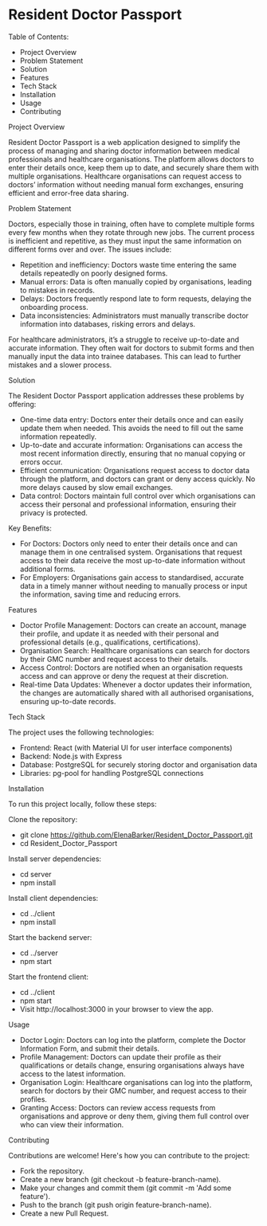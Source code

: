 # Resident Doctor Passport

Table of Contents:

- Project Overview
- Problem Statement
- Solution
- Features
- Tech Stack
- Installation
- Usage
- Contributing


Project Overview

Resident Doctor Passport is a web application designed to simplify the process of managing and sharing doctor information between medical professionals and healthcare organisations. The platform allows doctors to enter their details once, keep them up to date, and securely share them with multiple organisations. Healthcare organisations can request access to doctors’ information without needing manual form exchanges, ensuring efficient and error-free data sharing.

Problem Statement

Doctors, especially those in training, often have to complete multiple forms every few months when they rotate through new jobs. The current process is inefficient and repetitive, as they must input the same information on different forms over and over. The issues include:

- Repetition and inefficiency: Doctors waste time entering the same details repeatedly on poorly designed forms.
- Manual errors: Data is often manually copied by organisations, leading to mistakes in records.
- Delays: Doctors frequently respond late to form requests, delaying the onboarding process.
- Data inconsistencies: Administrators must manually transcribe doctor information into databases, risking errors and delays.
  
For healthcare administrators, it’s a struggle to receive up-to-date and accurate information. They often wait for doctors to submit forms and then manually input the data into trainee databases. This can lead to further mistakes and a slower process.

Solution

The Resident Doctor Passport application addresses these problems by offering:

- One-time data entry: Doctors enter their details once and can easily update them when needed. This avoids the need to fill out the same information repeatedly.
- Up-to-date and accurate information: Organisations can access the most recent information directly, ensuring that no manual copying or errors occur.
- Efficient communication: Organisations request access to doctor data through the platform, and doctors can grant or deny access quickly. No more delays caused by slow email exchanges.
- Data control: Doctors maintain full control over which organisations can access their personal and professional information, ensuring their privacy is protected.
  
Key Benefits:

- For Doctors: Doctors only need to enter their details once and can manage them in one centralised system. Organisations that request access to their data receive the most up-to-date information without additional forms.
- For Employers: Organisations gain access to standardised, accurate data in a timely manner without needing to manually process or input the information, saving time and reducing errors.
  
Features

- Doctor Profile Management: Doctors can create an account, manage their profile, and update it as needed with their personal and professional details (e.g., qualifications, certifications).
- Organisation Search: Healthcare organisations can search for doctors by their GMC number and request access to their details.
- Access Control: Doctors are notified when an organisation requests access and can approve or deny the request at their discretion.
- Real-time Data Updates: Whenever a doctor updates their information, the changes are automatically shared with all authorised organisations, ensuring up-to-date records.

Tech Stack

The project uses the following technologies:

- Frontend: React (with Material UI for user interface components)
- Backend: Node.js with Express
- Database: PostgreSQL for securely storing doctor and organisation data
- Libraries:
pg-pool for handling PostgreSQL connections

Installation

To run this project locally, follow these steps:

Clone the repository:

- git clone https://github.com/ElenaBarker/Resident_Doctor_Passport.git
- cd Resident_Doctor_Passport

Install server dependencies:

- cd server
- npm install

Install client dependencies:

- cd ../client
- npm install

Start the backend server:

- cd ../server
- npm start

Start the frontend client:

- cd ../client
- npm start
- Visit http://localhost:3000 in your browser to view the app.

Usage

- Doctor Login: Doctors can log into the platform, complete the Doctor Information Form, and submit their details.
- Profile Management: Doctors can update their profile as their qualifications or details change, ensuring organisations always have access to the latest information.
- Organisation Login: Healthcare organisations can log into the platform, search for doctors by their GMC number, and request access to their profiles.
- Granting Access: Doctors can review access requests from organisations and approve or deny them, giving them full control over who can view their information.

Contributing

Contributions are welcome! Here's how you can contribute to the project:

- Fork the repository.
- Create a new branch (git checkout -b feature-branch-name).
- Make your changes and commit them (git commit -m 'Add some feature').
- Push to the branch (git push origin feature-branch-name).
- Create a new Pull Request.
